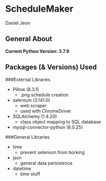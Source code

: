 # ScheduleMaker
Daniel Jeon

## General About

**Current Python Version: 3.7.9**

## Packages (& Versions) Used

###External Libraries
- Pillow (8.3.1)
  - .png schedule creation
- selenium (3.141.0)
  - web scraper
  - used with ChromeDriver
- SQLAlchemy (1.4.20)
  - class object mapping to SQL database
- mysql-connector-python (8.0.25)

###General Libraries
- time
  - prevent selenium from borking
- json
  - general data persistence
- datetime
  - time stuff
